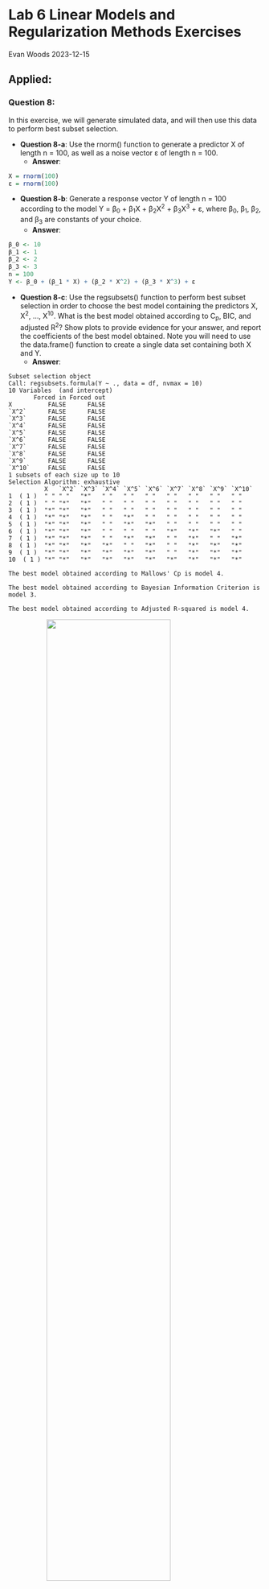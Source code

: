 Lab 6 Linear Models and Regularization Methods Exercises
================
Evan Woods
2023-12-15

## Applied:

### Question 8:

In this exercise, we will generate simulated data, and will then use
this data to perform best subset selection.

- **Question 8-a**: Use the rnorm() function to generate a predictor X
  of length n = 100, as well as a noise vector ε of length n = 100.
  - **Answer**:

``` r
X = rnorm(100)
ε = rnorm(100)
```

- **Question 8-b**: Generate a response vector Y of length n = 100
  according to the model Y = β<sub>0</sub> + β<sub>1</sub>X +
  β<sub>2</sub>X<sup>2</sup> + β<sub>3</sub>X<sup>3</sup> + ε, where
  β<sub>0</sub>, β<sub>1</sub>, β<sub>2</sub>, and β<sub>3</sub> are
  constants of your choice.
  - **Answer**:

``` r
β_0 <- 10
β_1 <- 1
β_2 <- 2
β_3 <- 3
n = 100
Y <- β_0 + (β_1 * X) + (β_2 * X^2) + (β_3 * X^3) + ε
```

- **Question 8-c**: Use the regsubsets() function to perform best subset
  selection in order to choose the best model containing the predictors
  X, X<sup>2</sup>, …, X<sup>10</sup>. What is the best model obtained
  according to C<sub>p</sub>, BIC, and adjusted R<sup>2</sup>? Show
  plots to provide evidence for your answer, and report the coefficients
  of the best model obtained. Note you will need to use the data.frame()
  function to create a single data set containing both X and Y.
  - **Answer**:

<!-- -->

    Subset selection object
    Call: regsubsets.formula(Y ~ ., data = df, nvmax = 10)
    10 Variables  (and intercept)
           Forced in Forced out
    X          FALSE      FALSE
    `X^2`      FALSE      FALSE
    `X^3`      FALSE      FALSE
    `X^4`      FALSE      FALSE
    `X^5`      FALSE      FALSE
    `X^6`      FALSE      FALSE
    `X^7`      FALSE      FALSE
    `X^8`      FALSE      FALSE
    `X^9`      FALSE      FALSE
    `X^10`     FALSE      FALSE
    1 subsets of each size up to 10
    Selection Algorithm: exhaustive
              X   `X^2` `X^3` `X^4` `X^5` `X^6` `X^7` `X^8` `X^9` `X^10`
    1  ( 1 )  " " " "   "*"   " "   " "   " "   " "   " "   " "   " "   
    2  ( 1 )  " " "*"   "*"   " "   " "   " "   " "   " "   " "   " "   
    3  ( 1 )  "*" "*"   "*"   " "   " "   " "   " "   " "   " "   " "   
    4  ( 1 )  "*" "*"   "*"   " "   "*"   " "   " "   " "   " "   " "   
    5  ( 1 )  "*" "*"   "*"   " "   "*"   "*"   " "   " "   " "   " "   
    6  ( 1 )  "*" "*"   "*"   " "   " "   " "   "*"   "*"   "*"   " "   
    7  ( 1 )  "*" "*"   "*"   " "   "*"   "*"   " "   "*"   " "   "*"   
    8  ( 1 )  "*" "*"   "*"   "*"   " "   "*"   " "   "*"   "*"   "*"   
    9  ( 1 )  "*" "*"   "*"   "*"   "*"   "*"   " "   "*"   "*"   "*"   
    10  ( 1 ) "*" "*"   "*"   "*"   "*"   "*"   "*"   "*"   "*"   "*"   

    The best model obtained according to Mallows' Cp is model 4.

    The best model obtained according to Bayesian Information Criterion is model 3.

    The best model obtained according to Adjusted R-squared is model 4.

<img src="Lab_6_Linear_Models_and_Regularization_Methods_Exercises_files/figure-gfm/unnamed-chunk-10-1.png" width="70%" style="display: block; margin: auto;" /><img src="Lab_6_Linear_Models_and_Regularization_Methods_Exercises_files/figure-gfm/unnamed-chunk-10-2.png" width="70%" style="display: block; margin: auto;" /><img src="Lab_6_Linear_Models_and_Regularization_Methods_Exercises_files/figure-gfm/unnamed-chunk-10-3.png" width="70%" style="display: block; margin: auto;" />

    The coefficients for the best model obtained:

    (Intercept)           X       `X^2`       `X^3`       `X^5` 
    10.07200775  1.38745596  1.84575641  2.55797426  0.08072292 

- **Question 8-d**: Repeat the previous question using forward stepwise
  selection and also using backwards stepwise selection. How does your
  answer compare to the results in the previous question?
  - **Answer**:

<!-- -->

    Subset selection object
    Call: regsubsets.formula(Y ~ ., data = df, nvmax = 10, method = "forward")
    10 Variables  (and intercept)
           Forced in Forced out
    X          FALSE      FALSE
    `X^2`      FALSE      FALSE
    `X^3`      FALSE      FALSE
    `X^4`      FALSE      FALSE
    `X^5`      FALSE      FALSE
    `X^6`      FALSE      FALSE
    `X^7`      FALSE      FALSE
    `X^8`      FALSE      FALSE
    `X^9`      FALSE      FALSE
    `X^10`     FALSE      FALSE
    1 subsets of each size up to 10
    Selection Algorithm: forward
              X   `X^2` `X^3` `X^4` `X^5` `X^6` `X^7` `X^8` `X^9` `X^10`
    1  ( 1 )  " " " "   "*"   " "   " "   " "   " "   " "   " "   " "   
    2  ( 1 )  " " "*"   "*"   " "   " "   " "   " "   " "   " "   " "   
    3  ( 1 )  "*" "*"   "*"   " "   " "   " "   " "   " "   " "   " "   
    4  ( 1 )  "*" "*"   "*"   " "   "*"   " "   " "   " "   " "   " "   
    5  ( 1 )  "*" "*"   "*"   " "   "*"   "*"   " "   " "   " "   " "   
    6  ( 1 )  "*" "*"   "*"   " "   "*"   "*"   " "   " "   "*"   " "   
    7  ( 1 )  "*" "*"   "*"   " "   "*"   "*"   "*"   " "   "*"   " "   
    8  ( 1 )  "*" "*"   "*"   " "   "*"   "*"   "*"   "*"   "*"   " "   
    9  ( 1 )  "*" "*"   "*"   " "   "*"   "*"   "*"   "*"   "*"   "*"   
    10  ( 1 ) "*" "*"   "*"   "*"   "*"   "*"   "*"   "*"   "*"   "*"   

    The best model obtained implementing forward stepwise selection according to
    Mallows' Cp is model 4.

    The best model obtained implementing forward stepwise selection according to
    Bayesian Information Criterion is model 3.

    The best model obtained implementing forward stepwise selection according to
    Adjusted R-squared is model 4.

<img src="Lab_6_Linear_Models_and_Regularization_Methods_Exercises_files/figure-gfm/unnamed-chunk-14-1.png" width="70%" style="display: block; margin: auto;" /><img src="Lab_6_Linear_Models_and_Regularization_Methods_Exercises_files/figure-gfm/unnamed-chunk-14-2.png" width="70%" style="display: block; margin: auto;" /><img src="Lab_6_Linear_Models_and_Regularization_Methods_Exercises_files/figure-gfm/unnamed-chunk-14-3.png" width="70%" style="display: block; margin: auto;" />

    Subset selection object
    Call: regsubsets.formula(Y ~ ., data = df, nvmax = 10, method = "backward")
    10 Variables  (and intercept)
           Forced in Forced out
    X          FALSE      FALSE
    `X^2`      FALSE      FALSE
    `X^3`      FALSE      FALSE
    `X^4`      FALSE      FALSE
    `X^5`      FALSE      FALSE
    `X^6`      FALSE      FALSE
    `X^7`      FALSE      FALSE
    `X^8`      FALSE      FALSE
    `X^9`      FALSE      FALSE
    `X^10`     FALSE      FALSE
    1 subsets of each size up to 10
    Selection Algorithm: backward
              X   `X^2` `X^3` `X^4` `X^5` `X^6` `X^7` `X^8` `X^9` `X^10`
    1  ( 1 )  " " " "   "*"   " "   " "   " "   " "   " "   " "   " "   
    2  ( 1 )  " " " "   "*"   "*"   " "   " "   " "   " "   " "   " "   
    3  ( 1 )  " " " "   "*"   "*"   " "   "*"   " "   " "   " "   " "   
    4  ( 1 )  "*" " "   "*"   "*"   " "   "*"   " "   " "   " "   " "   
    5  ( 1 )  "*" " "   "*"   "*"   " "   "*"   " "   "*"   " "   " "   
    6  ( 1 )  "*" " "   "*"   "*"   " "   "*"   " "   "*"   " "   "*"   
    7  ( 1 )  "*" " "   "*"   "*"   " "   "*"   " "   "*"   "*"   "*"   
    8  ( 1 )  "*" "*"   "*"   "*"   " "   "*"   " "   "*"   "*"   "*"   
    9  ( 1 )  "*" "*"   "*"   "*"   "*"   "*"   " "   "*"   "*"   "*"   
    10  ( 1 ) "*" "*"   "*"   "*"   "*"   "*"   "*"   "*"   "*"   "*"   

    The best model obtained implementing backward stepwise selection according to
    Mallows' Cp is model 7.

    The best model obtained implementing backward stepwise selection according to
    Bayesian Information Criterion is model 5.

    The best model obtained implementing backward stepwise selection according to
    Adjusted R-squared is model 7.

<img src="Lab_6_Linear_Models_and_Regularization_Methods_Exercises_files/figure-gfm/unnamed-chunk-16-1.png" width="70%" style="display: block; margin: auto;" /><img src="Lab_6_Linear_Models_and_Regularization_Methods_Exercises_files/figure-gfm/unnamed-chunk-16-2.png" width="70%" style="display: block; margin: auto;" /><img src="Lab_6_Linear_Models_and_Regularization_Methods_Exercises_files/figure-gfm/unnamed-chunk-16-3.png" width="70%" style="display: block; margin: auto;" />

    3 different rubrics (Mallows' Cp, Bayesian Information Criterion, and Adjusted
    R-squared) identified the same best models independent of whether those models
    were created using the forward stepwise selection method or the best subset
    selection method. Those models were models 4, 3, & 4 respectively. However, the
    same three metrics identified models 7, 5, & 7 as the best models when those
    models were created using backward stepwise selection.

- **Question 8-e**: Now fit a lasso model to the simulated data, again
  using X, X<sup>2</sup>, …, X<sup>10</sup> as predictors. Use
  cross-validation to select the optimal value of λ. Create plots of the
  cross-validation error as a function of λ. Report the resulting
  coefficient estimates, and discuss the results obtained.
  - **Answer**:
    <img src="Lab_6_Linear_Models_and_Regularization_Methods_Exercises_files/figure-gfm/unnamed-chunk-18-1.png" width="70%" style="display: block; margin: auto;" />

<!-- -->

    The coefficient estimates of the full model fit for the best value of lambda
    that minimizes mean square error are the following:

     (Intercept)  (Intercept)            X        `X^2`        `X^3`        `X^4` 
    10.160711222  0.000000000  1.201022091  1.648813427  2.771674080  0.040774671 
           `X^5`        `X^6`        `X^7`        `X^8`        `X^9` 
     0.020058585  0.000000000  0.003855428  0.000000000  0.000000000 

- **Question 8-f**: Now generate a response vector Y according to the
  model Y = β<sub>0</sub> + β<sub>7</sub>X<sup>7</sup> + ε and perform
  best subset selection and the lasso. Discuss the results obtained.
  - **Answer**:

<!-- -->

    Subset selection object
    Call: regsubsets.formula(Y ~ ., data = df, nvmax = 10)
    10 Variables  (and intercept)
           Forced in Forced out
    X          FALSE      FALSE
    `X^2`      FALSE      FALSE
    `X^3`      FALSE      FALSE
    `X^4`      FALSE      FALSE
    `X^5`      FALSE      FALSE
    `X^6`      FALSE      FALSE
    `X^7`      FALSE      FALSE
    `X^8`      FALSE      FALSE
    `X^9`      FALSE      FALSE
    `X^10`     FALSE      FALSE
    1 subsets of each size up to 10
    Selection Algorithm: exhaustive
              X   `X^2` `X^3` `X^4` `X^5` `X^6` `X^7` `X^8` `X^9` `X^10`
    1  ( 1 )  " " " "   " "   " "   " "   " "   "*"   " "   " "   " "   
    2  ( 1 )  " " "*"   " "   " "   " "   " "   "*"   " "   " "   " "   
    3  ( 1 )  " " "*"   " "   " "   "*"   " "   "*"   " "   " "   " "   
    4  ( 1 )  "*" "*"   "*"   " "   " "   " "   "*"   " "   " "   " "   
    5  ( 1 )  "*" "*"   "*"   "*"   " "   " "   "*"   " "   " "   " "   
    6  ( 1 )  "*" " "   "*"   " "   " "   "*"   "*"   "*"   " "   "*"   
    7  ( 1 )  "*" " "   "*"   " "   "*"   "*"   "*"   "*"   " "   "*"   
    8  ( 1 )  "*" "*"   "*"   "*"   " "   "*"   "*"   "*"   " "   "*"   
    9  ( 1 )  "*" "*"   "*"   "*"   " "   "*"   "*"   "*"   "*"   "*"   
    10  ( 1 ) "*" "*"   "*"   "*"   "*"   "*"   "*"   "*"   "*"   "*"   

    The best model obtained according to Mallows' Cp is model 2.

    The best model obtained according to Bayesian Information Criterion is model 1.

    The best model obtained according to Adjusted R-squared is model 4.

<img src="Lab_6_Linear_Models_and_Regularization_Methods_Exercises_files/figure-gfm/unnamed-chunk-19-1.png" width="70%" style="display: block; margin: auto;" /><img src="Lab_6_Linear_Models_and_Regularization_Methods_Exercises_files/figure-gfm/unnamed-chunk-19-2.png" width="70%" style="display: block; margin: auto;" /><img src="Lab_6_Linear_Models_and_Regularization_Methods_Exercises_files/figure-gfm/unnamed-chunk-19-3.png" width="70%" style="display: block; margin: auto;" />
<img src="Lab_6_Linear_Models_and_Regularization_Methods_Exercises_files/figure-gfm/unnamed-chunk-20-1.png" width="70%" style="display: block; margin: auto;" />

    The coefficient estimates of the full model fit for the best value of lambda
    that minimizes mean square error are the following:

    (Intercept) (Intercept)           X       `X^2`       `X^3`       `X^4` 
       10.92532     0.00000     0.00000     0.00000     0.00000     0.00000 
          `X^5`       `X^6`       `X^7`       `X^8`       `X^9` 
        0.00000     0.00000     6.77179     0.00000     0.00000 

    Using best subset selection to generate models, Mallows' Cp, Bayesian
    Information Criterion, & Adjusted R-squared all indicated distinct best models.
    BIC indicated that model 1, which was composed of a predictor of only X^7, was
    the best model. This was followed by Mallows' Cp which indicated X^7 paired
    with X^2 best modeled the true function of ƒ. Adjusted R-squared was the poorest
    indicator of the best model. Adjusted R-squared indicated that model 4 (composed
    of X, X^2, X^3, & X^7) was the best model. Lasso Regression, however, indicated
    the true function of ƒ where the selected coefficients of the model which is fit
    for the best value of lambda are the intercept and X^7. This indicates that in
    a real world scenario, it is best (if feasable) to fit muliple models to compare
    and contrast between the selected coefficients so as to determine the true
    function of ƒ. Had the true function of ƒ not been known, it would have been
    clear that X^7 and the intercept are related to the response in a significant
    way due to the fact that both lasso regression and another statistic, BIC in
    this case, identified these coefficients as pertinent to a model which predicts
    the desired response.

### Question 9:

In this exercise, we will predict the number of applications received
using the other variables in the College dataset. \* **Question 9-a**:
Split the data into a training set and a test set.

- **Question 9-b**: Fit a linear model using least squares on the
  training set, and report the test error obtained.
  - **Answer**:

<!-- -->

    The test error of the linear model is: 330681.9.

- **Question 9-c**: Fit a ridge regression model on the training set,
  with λ chosen by cross-validation. Report the test error obtained.
  - **Answer**:

<!-- -->

    The test error for the ridge regression model is 342942.031 for the chosen value
    of λ: 18.738.

- **Question 9-d**: Fit a lasso model on the training set, with λ chosen
  by cross-validation. Report the test error obtained, along with the
  number of non-zero coefficient estimates.
  - **Answer**:

<!-- -->

    The test error for the lasso model is 330281.104 for the chosen value of λ:
    4.642.

    The number of non-zero coefficient estimates is 8.

- **Question 9-e**: Fit a PCR model on the training set, with M chosen
  by cross-validation. Report the test error obtained, along with the
  value of M selected by cross-validation.
  - **Answer**:

<!-- -->

    Data:   X dimension: 388 17 
        Y dimension: 388 1
    Fit method: svdpc
    Number of components considered: 17

    VALIDATION: RMSEP
    Cross-validated using 10 random segments.
           (Intercept)  1 comps  2 comps  3 comps  4 comps  5 comps  6 comps
    CV            2185     2135     1090     1084    999.4    951.4    799.9
    adjCV         2185     2135     1087     1082    994.7    955.2    795.0
           7 comps  8 comps  9 comps  10 comps  11 comps  12 comps  13 comps
    CV       795.8    783.1    764.3     721.8     623.2     628.8     621.8
    adjCV    791.3    779.2    755.4     721.2     619.3     626.2     618.7
           14 comps  15 comps  16 comps  17 comps
    CV        623.5     623.2     593.2     584.5
    adjCV     620.8     629.5     589.9     580.9

    TRAINING: % variance explained
            1 comps  2 comps  3 comps  4 comps  5 comps  6 comps  7 comps  8 comps
    X        34.716    59.67    66.71    72.12    77.07    81.80    85.46    88.67
    Accept    5.083    76.56    77.06    81.75    83.44    88.22    88.37    88.63
            9 comps  10 comps  11 comps  12 comps  13 comps  14 comps  15 comps
    X         91.06     93.35     95.23     96.88     97.86     98.75     99.24
    Accept    89.87     90.44     92.87     92.87     93.07     93.08     93.13
            16 comps  17 comps
    X          99.72    100.00
    Accept     94.03     94.38

<img src="Lab_6_Linear_Models_and_Regularization_Methods_Exercises_files/figure-gfm/unnamed-chunk-27-1.png" width="70%" style="display: block; margin: auto;" />

    The test error of the predictions generated from the pcr model is: 330681.9
    where the value of M that captures most of the variability in the response is:
    17

- **Question 9-f**: Fit a PLS model on the dataset with M chosen by
  cross-validation. Report the test error obtained, along with the value
  of M selected by cross-validation.
  - **Answer**:

<!-- -->

    Data:   X dimension: 388 17 
        Y dimension: 388 1
    Fit method: kernelpls
    Number of components considered: 17

    VALIDATION: RMSEP
    Cross-validated using 10 random segments.
           (Intercept)  1 comps  2 comps  3 comps  4 comps  5 comps  6 comps
    CV            2185    984.0    852.0    643.9    596.0    584.7    575.8
    adjCV         2185    981.8    852.3    641.5    593.7    582.7    573.5
           7 comps  8 comps  9 comps  10 comps  11 comps  12 comps  13 comps
    CV       574.8    572.5    573.0     572.4     574.3     572.2     572.4
    adjCV    571.8    569.6    569.9     569.4     571.1     569.2     569.4
           14 comps  15 comps  16 comps  17 comps
    CV        572.3     572.3     572.3     572.3
    adjCV     569.3     569.3     569.3     569.3

    TRAINING: % variance explained
            1 comps  2 comps  3 comps  4 comps  5 comps  6 comps  7 comps  8 comps
    X         25.99    53.38    64.53    68.06    73.25    76.22    79.41    82.07
    Accept    80.93    85.98    92.18    93.50    93.83    94.13    94.30    94.35
            9 comps  10 comps  11 comps  12 comps  13 comps  14 comps  15 comps
    X         84.59     87.16     90.38     92.03     94.63     96.80     97.96
    Accept    94.36     94.37     94.38     94.38     94.38     94.38     94.38
            16 comps  17 comps
    X          99.26    100.00
    Accept     94.38     94.38

<img src="Lab_6_Linear_Models_and_Regularization_Methods_Exercises_files/figure-gfm/unnamed-chunk-29-1.png" width="70%" style="display: block; margin: auto;" />

    The test error of the partial least squares function is: 326736.5. The ideal
    value of M that captures the most variablility in the response with the least
    number of components is: 11

- **Question 9-g**: Comment on the results obtained. How accurately can
  we predict the number of college applications received? Is there much
  difference resulting from the test errors among these five approaches?
  - **Answer**:

<!-- -->

    Among the five methods, the mean test error is: 332265. The standard deviation
    of the test error is: 6195. There is not much difference among the test errors
    between these five approaches. The the principal component regression and the
    linear model had precisely the same test error. This is because all principal
    components were used to capture the most variability in the response, and
    using all principal components results in a model that has no dimensionality
    reduction. This means that the PCR does not differ from a least squares linear
    model fit. The ridge regression was penalized for the extra predictors, and the
    partial least squares resulted in the lowest test error. This is due to the fact
    that partial least squares required less components to capture the variability
    in the response than the principal component regression and therefore there was
    a dimensionality reduction which reduced the inclusion of predictors that did
    not contribute to predicting the response.

    # A tibble: 1 × 3
      linear_model_test_error ridge_model_test_error lasso_model_test_error
                        <dbl>                  <dbl>                  <dbl>
    1                 330682.                342942.                330281.

    # A tibble: 1 × 2
      PCR_test_error PLS_test_error
               <dbl>          <dbl>
    1        330682.        326737.

    # A tibble: 1 × 6
      set_tolerance lm_accuracy ridge_accuracy lasso_accuracy pcr_accuracy
              <dbl>       <dbl>          <dbl>          <dbl>        <dbl>
    1           0.1       0.328          0.334          0.339        0.329
    # ℹ 1 more variable: pls_accuracy <dbl>

    The model accuracies have been calculated with respect to a set tolerance of
    0.1 from the true number of accepted applications as shown above. Predictions
    greater than or less than this tolerance have been classified as inaccurate, and
    predictions within this tolerance were classified as accurate predictions. Given
    a tolerance of 0.1, the accuracies of the models range from 31.877% to 33.933%
    accurate. At this given tolerance, these models are inaccurate more often
    than not. The full spectrum of model accuracies among the five models between
    tolerances of 0 to 1 is plotted below.

<img src="Lab_6_Linear_Models_and_Regularization_Methods_Exercises_files/figure-gfm/unnamed-chunk-33-1.png" width="70%" style="display: block; margin: auto;" />

### Question 10:

We have seen that as the number of features in a model increases, the
training error will necessarily decrease, but the test error may not. We
will now explore this in a simulated dataset.

- **Question 10-a**: Generate a data set with p = 20 features, n = 1,000
  observa- tions, and an associated quantitative response vector
  generated according to the model Y = Xβ + ε
  - **Answer**:

``` r
set.seed(42) 
X <- rnorm(1000)
ε <- rnorm(100)
df <- tibble(X, X^2, X^3, X^4, X^5, X^6, X^7, X^8, X^9, X^10, X^11, X^12, X^13, X^14, X^15, X^16, X^17, X^18, X^19, X^20)

β_0 <- 10
β_1 <- 1
β_2 <- 2
β_3 <- 3
n = 100
Y <- β_0 + (β_1 * X) + (β_2 * X^2) + (β_3 * X^3) + ε
```

- **Question 10-b**: Split your data into a training set containing 100
  observations and a test set containing 900 observations.
  - **Answer**:

``` r
set.seed(42) 
train <- sample(1:900)
test <- (-train)
```

- **Question 10-c**: Perform best subset selection on the training set,
  and plot the training set MSE associated with the best model of each
  size.
  - **Answer**:

<img src="Lab_6_Linear_Models_and_Regularization_Methods_Exercises_files/figure-gfm/unnamed-chunk-41-1.png" width="70%" style="display: block; margin: auto;" />

- **Question 10-d**: Plot the test set MSE associated with the best
  model of each size.
  - **Answer**:

<img src="Lab_6_Linear_Models_and_Regularization_Methods_Exercises_files/figure-gfm/unnamed-chunk-43-1.png" width="70%" style="display: block; margin: auto;" />

- **Question 10-e**: For which model size does the test set MSE take on
  its minimum value? Comment on your results. If it takes on its minimum
  value for a model containing only an intercept or a model containing
  all of the features, then work with the way that you are generating
  the data in question 10-a until you come up with a scenario in which
  the test set MSE is minimized for an intermediate model size.
  - **Answer**:

<!-- -->

    The test set MSE takes on its minimum value for the model with 4 predictors.

              1           2           3           4           5           6 
      10.463074    1.524774    1.018057    1.017061    1.020076    1.027204 
              7           8           9          10          11          12 
       1.023571    1.525666    7.014276   38.091228   43.928379   66.400944 
             13          14          15          16          17          18 
     503.468591 1809.442345 1117.290837 4680.150725 4720.169459 4689.997269 
             19          20 
    4678.907701 4620.821832 

- **Question 10-f**: How does the model at which the test set MSE is
  minimized compare to the true model used to generate the data? Comment
  on the coefficient values.
  - **Answer**:

<!-- -->

    The model with 4 predictors is close to the true function of ƒ which is
    comprised of 3 predictors and an intercept. The selected predictors of the model
    with the best fit from best subset selection and estimated coefficients thereof
    are included below.

      (Intercept)             X         `X^2`         `X^3`         `X^8` 
     9.889559e+00  1.023076e+00  2.015311e+00  2.991725e+00 -4.291354e-05 

- **Question 10-g**: Create a plot displaying the square root of the sum
  of squared errors for a range of values, r, where the prediction is
  the jth coefficient estimate for the best model containing r
  coefficients. Comment on what you observe. How does this compare to
  the test MSE plot?
  - **Answer**:

<img src="Lab_6_Linear_Models_and_Regularization_Methods_Exercises_files/figure-gfm/unnamed-chunk-48-1.png" width="70%" style="display: block; margin: auto;" />

    The minimal value of the root of the sum of the square errors is equal to the
    true number of coefficients in the true function of ƒ. The shape of this graph
    resembles that of the graph of the Test Set Mean Squared Error Per Model of Each
    Size for models which have 3 to 15 coefficients. Furthermore, there is an upward
    trend after 15 coefficients in both plots.

<img src="Lab_6_Linear_Models_and_Regularization_Methods_Exercises_files/figure-gfm/unnamed-chunk-49-1.png" width="70%" style="display: block; margin: auto;" />

### Question 11:

We will now try to predict per capita crime rate in teh Boston data set.

- **Question 11-a**: Implement regression methods explored in this
  chapter, such as best subset selection, the lasso, ridge regression,
  and PCR. Present and discuss results for the approaches that you
  consider.
  - **Answer**:

<img src="Lab_6_Linear_Models_and_Regularization_Methods_Exercises_files/figure-gfm/unnamed-chunk-53-1.png" width="70%" style="display: block; margin: auto;" />

    (Intercept)          zn        chas          rm         age         dis 
    -9.37754736  0.02161796 -1.33622418  1.95039523 -0.02271595 -0.44447193 
            rad       lstat        medv 
     0.55305386  0.17820814 -0.15346984 

<img src="Lab_6_Linear_Models_and_Regularization_Methods_Exercises_files/figure-gfm/unnamed-chunk-54-1.png" width="70%" style="display: block; margin: auto;" />

    (Intercept)          rm         rad       lstat        medv 
    -12.3963391   1.8933172   0.5599621   0.1619373  -0.1372887 

<img src="Lab_6_Linear_Models_and_Regularization_Methods_Exercises_files/figure-gfm/unnamed-chunk-55-1.png" width="70%" style="display: block; margin: auto;" />

    (Intercept)          zn        chas         nox          rm         age 
    -2.40735587  0.01756331 -1.30564203 -4.85082509  1.87634938 -0.01799680 
            dis         rad     ptratio       lstat        medv 
    -0.52222301  0.59199312 -0.19449449  0.17236115 -0.17573730 

    Subset selection object
    Call: regsubsets.formula(crim ~ ., data = boston, subset = train, nvmax = length(boston) - 
        1)
    12 Variables  (and intercept)
            Forced in Forced out
    zn          FALSE      FALSE
    indus       FALSE      FALSE
    chas        FALSE      FALSE
    nox         FALSE      FALSE
    rm          FALSE      FALSE
    age         FALSE      FALSE
    dis         FALSE      FALSE
    rad         FALSE      FALSE
    tax         FALSE      FALSE
    ptratio     FALSE      FALSE
    lstat       FALSE      FALSE
    medv        FALSE      FALSE
    1 subsets of each size up to 12
    Selection Algorithm: exhaustive
              zn  indus chas nox rm  age dis rad tax ptratio lstat medv
    1  ( 1 )  " " " "   " "  " " " " " " " " "*" " " " "     " "   " " 
    2  ( 1 )  " " " "   " "  " " " " " " " " "*" " " " "     "*"   " " 
    3  ( 1 )  " " " "   " "  " " "*" " " " " "*" " " " "     " "   "*" 
    4  ( 1 )  " " " "   " "  " " "*" " " " " "*" " " " "     "*"   "*" 
    5  ( 1 )  " " " "   "*"  " " "*" " " " " "*" " " " "     "*"   "*" 
    6  ( 1 )  " " " "   "*"  " " "*" " " " " "*" " " "*"     "*"   "*" 
    7  ( 1 )  "*" " "   " "  " " "*" "*" "*" "*" " " " "     "*"   "*" 
    8  ( 1 )  "*" " "   "*"  " " "*" "*" "*" "*" " " " "     "*"   "*" 
    9  ( 1 )  "*" " "   "*"  " " "*" "*" "*" "*" " " "*"     "*"   "*" 
    10  ( 1 ) "*" " "   "*"  "*" "*" "*" "*" "*" " " "*"     "*"   "*" 
    11  ( 1 ) "*" "*"   "*"  "*" "*" "*" "*" "*" " " "*"     "*"   "*" 
    12  ( 1 ) "*" "*"   "*"  "*" "*" "*" "*" "*" "*" "*"     "*"   "*" 

<img src="Lab_6_Linear_Models_and_Regularization_Methods_Exercises_files/figure-gfm/unnamed-chunk-61-1.png" width="70%" style="display: block; margin: auto;" />

    The model with the lowest average MSE when using k-fold cross validation
    in conjuction with best subset selection is comprised of 11 predictors. The
    predictors and their corresponding coefficients include the following:

    (Intercept)          zn       indus 
    11.01151874  0.04449184 -0.04575862 

         chas       nox        rm 
    -0.964449 -8.710625  0.717378 

             rad          tax 
     0.591774673 -0.003972659 

       ptratio      lstat       medv 
    -0.2681005  0.1455363 -0.2003351 

    13 x 1 sparse Matrix of class "dgCMatrix"
                          s1
    (Intercept)  0.733006045
    zn          -0.001242217
    indus        0.012668438
    chas        -0.013718416
    nox          0.786223751
    rm          -0.047806771
    age          0.002312381
    dis         -0.035104220
    rad          0.025420247
    tax          0.001134086
    ptratio      0.022952517
    lstat        0.013960138
    medv        -0.007505446

    The test error for the ridge regression model is 130.902 for the chosen value of
    λ: 0.163.

    The test error for the lasso model is 131.009 for the chosen value of λ: 0.010.

    13 x 1 sparse Matrix of class "dgCMatrix"
                        s1
    (Intercept) 1.35920582
    zn          .         
    indus       .         
    chas        .         
    nox         .         
    rm          .         
    age         .         
    dis         .         
    rad         0.08199204
    tax         .         
    ptratio     .         
    lstat       .         
    medv        .         

    The number of non-zero coefficient estimates is 2 including the intercept. The
    predictor is rad in the lasso model.

    Data:   X dimension: 404 12 
        Y dimension: 404 1
    Fit method: svdpc
    Number of components considered: 12

    VALIDATION: RMSEP
    Cross-validated using 10 random segments.
           (Intercept)  1 comps  2 comps  3 comps  4 comps  5 comps  6 comps
    CV           6.227    5.386    5.398    4.903    4.863    4.854    4.831
    adjCV        6.227    5.383    5.395    4.896    4.880    4.848    4.823
           7 comps  8 comps  9 comps  10 comps  11 comps  12 comps
    CV       4.795    4.856    4.759     4.737     4.738     4.678
    adjCV    4.787    4.852    4.747     4.725     4.725     4.664

    TRAINING: % variance explained
          1 comps  2 comps  3 comps  4 comps  5 comps  6 comps  7 comps  8 comps
    X       45.57    61.14    71.27    78.64    85.96    89.55    92.54    94.60
    crim    26.40    26.41    40.71    40.71    42.06    42.88    44.04    44.66
          9 comps  10 comps  11 comps  12 comps
    X       96.48     98.03     99.26    100.00
    crim    47.00     47.33     47.76     49.33

<img src="Lab_6_Linear_Models_and_Regularization_Methods_Exercises_files/figure-gfm/unnamed-chunk-64-1.png" width="70%" style="display: block; margin: auto;" />

    The test error of the predictions generated from the pcr model is: 131.2 where
    the value of M that captures most of the variability in the response is: 12

    Data:   X dimension: 404 12 
        Y dimension: 404 1
    Fit method: kernelpls
    Number of components considered: 12

    VALIDATION: RMSEP
    Cross-validated using 10 random segments.
           (Intercept)  1 comps  2 comps  3 comps  4 comps  5 comps  6 comps
    CV           6.227    5.152    4.750    4.682    4.650    4.641    4.632
    adjCV        6.227    5.148    4.742    4.665    4.638    4.631    4.621
           7 comps  8 comps  9 comps  10 comps  11 comps  12 comps
    CV       4.625    4.624    4.624     4.625     4.624     4.624
    adjCV    4.614    4.613    4.613     4.614     4.614     4.614

    TRAINING: % variance explained
          1 comps  2 comps  3 comps  4 comps  5 comps  6 comps  7 comps  8 comps
    X       44.57    55.32    59.36    69.01    79.23    83.01    84.90    87.59
    crim    33.39    44.98    48.08    48.68    48.95    49.21    49.32    49.33
          9 comps  10 comps  11 comps  12 comps
    X       90.28     96.48     98.29    100.00
    crim    49.33     49.33     49.33     49.33

<img src="Lab_6_Linear_Models_and_Regularization_Methods_Exercises_files/figure-gfm/unnamed-chunk-66-1.png" width="70%" style="display: block; margin: auto;" />

    The test error of the partial least squares function is: 131.0. The ideal value
    of M that captures the most variablility in the response with the least number
    of components is: 8

- **Question 11-b**: Propose a model (or set of models) that seem to
  perform well on this data set, and justify your answer. Make sure that
  you are evaluating model performance using validation set error,
  cross-validation, or some other reasonable alternative, as opposed to
  using training error.
  - **Answer**:

<!-- -->

    The mean test error of the 5 selected methods (best subset selection, ridge
    model, lasso model, PCR, and PLS) is 113.229 with a standard deviation of
    39.800. The lowest test MSE is derived from the best subset selection using
    k-fold cross validation. This best subset selection model is composed of 11
    out of 12 predictors, and has a test MSE of 42.033. The lasso, ridge, and PCR
    all share similar test errors. The principal component regression implements
    all principal components, indicating that there is a strong relationship
    between all the predictors. This supports the hypothesis that true function of
    ƒ is best described by a model with the majority of predictors in the boston
    dataset. In the partial least squares model, 8 to 12 out of 12 components
    capture the majority of variability in the response. This indicates that there
    is a strong relationship between nearly all the predictors and the response.
    The lasso regression results in nearly average test error, but supports a best
    model composed of only a single predictor: rad. Given the majority of models
    supporting many predictors, multiple models supporting 11 predictors, and the
    lowest test error being held by the best subset selection model implementing
    11 predictors, it is reasonable to conclude that the ideal model among those
    that have been created is the best subset selection model which implements 11
    predictors. The values of all 5 test errors are observable as follows:

    # A tibble: 1 × 3
      best_subset_selection_test_error ridge_model_test_error lasso_model_test_error
                                 <dbl>                  <dbl>                  <dbl>
    1                             42.0                   131.                   131.

    # A tibble: 1 × 2
      PCR_test_error PLS_test_error
               <dbl>          <dbl>
    1           131.           131.

- **Question 11-c**: Does your chosen model involve all of the features
  in the data set? Why or why not?
  - **Answer**:

<!-- -->

    The model chosen by best subset selection includes most but not all the features
    in the dataset. The ridge model, best subset selection, lasso, PLS, and PCR all
    support models with most if not all of the features in the data set. Because
    best subset selection has the lowest test error & is in consensus with the
    number of predictors in other models, the chosen model of best subset selection
    includes most, but not all predictors.
